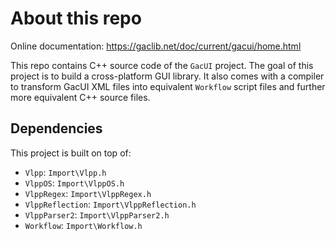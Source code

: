 # About this repo

Online documentation: https://gaclib.net/doc/current/gacui/home.html

This repo contains C++ source code of the `GacUI` project.
The goal of this project is to build a cross-platform GUI library.
It also comes with a compiler to transform GacUI XML files into equivalent `Workflow` script files and further more equivalent C++ source files.

## Dependencies

This project is built on top of:

- `Vlpp`: `Import\Vlpp.h`
- `VlppOS`: `Import\VlppOS.h`
- `VlppRegex`: `Import\VlppRegex.h`
- `VlppReflection`: `Import\VlppReflection.h`
- `VlppParser2`: `Import\VlppParser2.h`
- `Workflow`: `Import\Workflow.h`
